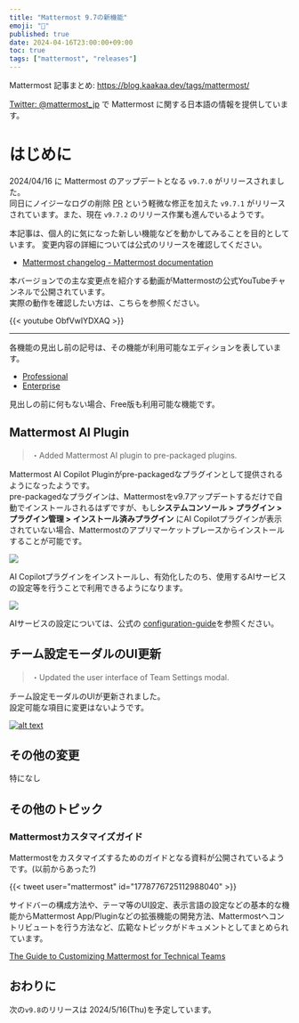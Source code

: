 ```yaml
---
title: "Mattermost 9.7の新機能"
emoji: "🎉"
published: true
date: 2024-04-16T23:00:00+09:00
toc: true
tags: ["mattermost", "releases"]
---
```


Mattermost 記事まとめ: https://blog.kaakaa.dev/tags/mattermost/

[Twitter: @mattermost_jp](https://twitter.com/mattermost_jp) で Mattermost に関する日本語の情報を提供しています。

# はじめに

2024/04/16 に Mattermost のアップデートとなる `v9.7.0` がリリースされました。  
同日にノイジーなログの削除 [PR](https://github.com/mattermost/mattermost/pull/26713) という軽微な修正を加えた `v9.7.1` がリリースされています。また、現在 `v9.7.2` のリリース作業も進んでいるようです。

本記事は、個人的に気になった新しい機能などを動かしてみることを目的としています。
変更内容の詳細については公式のリリースを確認してください。

- [Mattermost changelog \- Mattermost documentation](https://docs.mattermost.com/deploy/mattermost-changelog.html#release-v9-7-feature-release)

本バージョンでの主な変更点を紹介する動画がMattermostの公式YouTubeチャンネルで公開されています。  
実際の動作を確認したい方は、こちらを参照ください。

{{< youtube ObfVwIYDXAQ >}}

---

各機能の見出し前の記号は、その機能が利用可能なエディションを表しています。

- [Professional](https://mattermost.com/pricing/)
- [Enterprise](https://mattermost.com/pricing/)

見出しの前に何もない場合、Free版も利用可能な機能です。


## Mattermost AI Plugin

> ・Added Mattermost AI plugin to pre-packaged plugins.

Mattermost AI Copilot Pluginがpre-packagedなプラグインとして提供されるようになったようです。  
pre-packagedなプラグインは、Mattermostをv9.7アップデートするだけで自動でインストールされるはずですが、もし**システムコンソール > プラグイン > プラグイン管理 > インストール済みプラグイン** にAI Copilotプラグインが表示されていない場合、Mattermostのアプリマーケットプレースからインストールすることが可能です。

[![](https://blog.kaakaa.dev/images/posts/mattermost/releases-9.7/ai-copilot-marketplace.png)](https://blog.kaakaa.dev/images/posts/mattermost/releases-9.7/ai-copilot-marketplace.png)

AI Copilotプラグインをインストールし、有効化したのち、使用するAIサービスの設定等を行うことで利用できるようになります。

[![](https://blog.kaakaa.dev/images/posts/mattermost/releases-9.7/ai-copilot-setting.png)](https://blog.kaakaa.dev/images/posts/mattermost/releases-9.7/ai-copilot-setting.png)

AIサービスの設定については、公式の [configuration-guide](https://github.com/mattermost/mattermost-plugin-ai/blob/master/docs/configuration-guide.md)を参照ください。

## チーム設定モーダルのUI更新

> ・Updated the user interface of Team Settings modal.

チーム設定モーダルのUIが更新されました。  
設定可能な項目に変更はないようです。

[![alt text](https://blog.kaakaa.dev/images/posts/mattermost/releases-9.7/team-setting.png)](https://blog.kaakaa.dev/images/posts/mattermost/releases-9.7/team-setting.png)

## その他の変更

特になし

## その他のトピック

### Mattermostカスタマイズガイド

Mattermostをカスタマイズするためのガイドとなる資料が公開されているようです。(以前からあった?)

{{< tweet user="mattermost" id="1778776725112988040" >}}

サイドバーの構成方法や、テーマ等のUI設定、表示言語の設定などの基本的な機能からMattermost App/Pluginなどの拡張機能の開発方法、Mattermostへコントリビュートを行う方法など、広範なトピックがドキュメントとしてまとめられています。

[The Guide to Customizing Mattermost for Technical Teams](https://mattermost.com/customizing-mattermost-for-technical-teams/#)

## おわりに
次の`v9.8`のリリースは 2024/5/16(Thu)を予定しています。  
